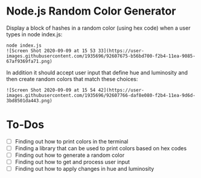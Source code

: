 # Node.js Random Color Generator

Display a block of hashes in a random color (using hex code) when a user types in node index.js:

```
node index.js
![Screen Shot 2020-09-09 at 15 53 33](https://user-images.githubusercontent.com/1935696/92607675-b56bd700-f2b4-11ea-9085-67af9369fa71.png)

```

In addition it should accept user input that define hue and luminosity and then create random colors that match these choices:

```
![Screen Shot 2020-09-09 at 15 54 42](https://user-images.githubusercontent.com/1935696/92607766-daf8e080-f2b4-11ea-9d6d-3bd8501da443.png)

```

# To-Dos

- [ ] Finding out how to print colors in the terminal
- [ ] Finding a library that can be used to print colors based on hex codes
- [ ] Finding out how to generate a random color
- [ ] Finding out how to get and process user input
- [ ] Finding out how to apply changes in hue and luminosity
